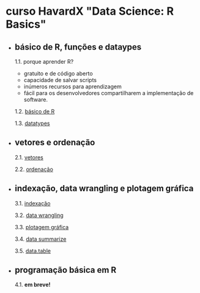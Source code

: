 # curso HavardX "Data Science: R Basics"

- ## básico de R, funções e dataypes

  1.1. porque aprender R?
   - gratuito e de código aberto
   - capacidade de salvar scripts
   - inúmeros recursos para aprendizagem
   - fácil para os desenvolvedores compartilharem a implementação de software.

  1.2. [básico de R](https://github.com/claysfx/datascience_r/blob/main/objects_and_functions.R)

  1.3. [datatypes](https://github.com/claysfx/datascience_r/blob/main/datatypes.R)

- ## vetores e ordenação

  2.1. [vetores](https://github.com/claysfx/datascience_r/blob/main/vectors.R)

  2.2. [ordenação](https://github.com/claysfx/datascience_r/blob/main/sorting.R)

- ## indexação, data wrangling e plotagem gráfica

  3.1. [indexação](https://github.com/claysfx/datascience_r/blob/main/index.R)

  3.2. [data wrangling](https://github.com/claysfx/datascience_r/blob/main/data_wrangling.R)

  3.3. [plotagem gráfica](https://github.com/claysfx/datascience_r/blob/main/plots.R)

  3.4. [data summarize](https://github.com/claysfx/datascience_r/blob/main/summarizing_data.R)

  3.5. [data.table](https://github.com/claysfx/datascience_r/blob/main/data.table.R)

- ## programação básica em R

  4.1. **em breve!**
